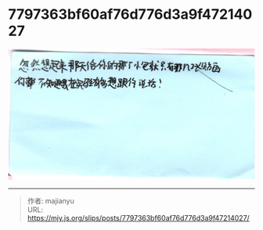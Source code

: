 # 7797363bf60af76d776d3a9f47214027

![7797363bf60af76d776d3a9f47214027.png](../../images/7797363bf60af76d776d3a9f47214027.png)

---

> 作者: majianyu  
> URL: https://mjy.js.org/slips/posts/7797363bf60af76d776d3a9f47214027/  

